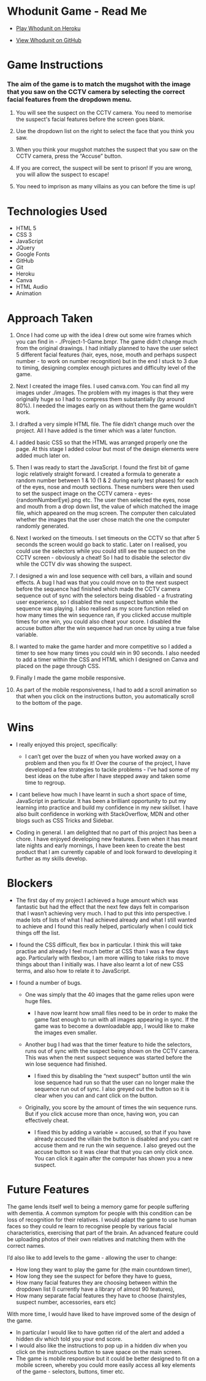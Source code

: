 # Whodunit Game - Read Me

- [Play Whodunit on Heroku](https://whodunit-charmd.herokuapp.com/)

- [View Whodunit on GitHub](https://github.com/CharlotteMD/wdi-first-project.git)

# Game Instructions

### The aim of the game is to match the mugshot with the image that you saw on the CCTV camera by selecting the correct facial features from the dropdown menu.

1. You will see the suspect on the CCTV camera. You need to memorise the suspect's facial features before the screen goes blank.

2. Use the dropdown list on the right to select the face that you think you saw.

3. When you think your mugshot matches the suspect that you saw on the CCTV camera, press the “Accuse” button.

4. If you are correct, the suspect will be sent to prison! If you are wrong, you will allow the suspect to escape!

5. You need to imprison as many villains as you can before the time is up!

# Technologies Used

- HTML 5
- CSS 3
- JavaScript
- JQuery
- Google Fonts
- GitHub
- Git
- Heroku
- Canva
- HTML Audio
- Animation 

# Approach Taken

1. Once I had come up with the idea I drew out some wire frames which you can find in - ./Project-1-Game.bmpr. The game didn’t change much from the original drawings. I had initially planned to have the user select 5 different facial features (hair, eyes, nose, mouth and perhaps suspect number - to work on number recognition) but in the end I stuck to 3 due to timing, designing complex enough pictures and difficulty level of the game.

2. Next I created the image files. I used canva.com. You can find all my images under ./images. The problem with my images is that they were originally huge so I had to compress them substantially (by around 80%). I needed the images early on as without them the game wouldn’t work.

3. I drafted a very simple HTML file. The file didn’t change much over the project. All I have added is the timer which was a later function.

4. I added basic CSS so that the HTML was arranged properly one the page.  At this stage I added colour but most of the design elements were added much later on.

5. Then I was ready to start the JavaScript.  I found the first bit of game logic relatively straight forward.  I created a formula to generate a random number between 1 & 10 (1 & 2 during early test phases) for each of the eyes, nose and mouth sections. These numbers were then used to set the suspect image on the CCTV camera - eyes-{randomNumberEye}.png etc. The user then selected the eyes, nose and mouth from a drop down list, the value of which matched the image file, which appeared on the mug screen. The computer then calculated whether the images that the user chose match the one the computer randomly generated.

6. Next I worked on the timeouts.  I set timeouts on the CCTV so that after 5 seconds the screen would go back to static.  Later on I realised, you could use the selectors while you could still see the suspect on the CCTV screen - obviously a cheat! So I had to disable the selector div while the CCTV div was showing the suspect.  

7. I designed a win and lose sequence with cell bars, a villain and sound effects.  A bug I had was that you could move on to the next suspect before the sequence had finished which made the CCTV camera sequence out of sync with the selectors being disabled - a frustrating user experience, so I disabled the next suspect button while the sequence was playing. I also realised as my score function relied on how many times the win sequence ran, if you clicked accuse multiple times for one win, you could also cheat your score.  I disabled the accuse button after the win sequence had run once by using a true false variable.

8. I wanted to make the game harder and more competitive so I added a timer to see how many times you could win in 90 seconds.  I also needed to add a timer within the CSS and HTML which I designed on Canva and placed on the page through CSS.

9. Finally I made the game mobile responsive.

10. As part of the mobile responsiveness, I had to add a scroll animation so that when you click on the instructions button, you automatically scroll to the bottom of the page.  

# Wins

- I really enjoyed this project, specifically:
  - I can’t get over the buzz of when you have worked away on a problem and then you fix it! Over the course of the project, I have developed a few strategies to tackle problems - I’ve had some of my best ideas on the tube after I have stepped away and taken some time to regroup.


- I cant believe how much I have learnt in such a short space of time, JavaScript in particular. It has been a brilliant opportunity to put my learning into practice and build my confidence in my new skillset. I have also built confidence in working with StackOverflow, MDN and other blogs such as CSS Tricks and Sidebar.

- Coding in general. I am delighted that no part of this project has been a chore. I have enjoyed developing new features.  Even when it has meant late nights and early mornings, I have been keen to create the best product that I am currently capable of and look forward to developing it further as my skills develop.

# Blockers

- The first day of my project I achieved a huge amount which was fantastic but had the effect that the next few days felt in comparison that I wasn’t achieving very much. I had to put this into perspective. I made lots of lists of what I had achieved already and what I still wanted to achieve and I found this really helped, particularly when I could tick things off the list.

- I found the CSS difficult, flex box in particular.  I think this will take practise and already I feel much better at CSS than I was a few days ago. Particularly with flexbox, I am more willing to take risks to move things about than I initially was. I have also learnt a lot of new CSS terms, and also how to relate it to JavaScript.

- I found a number of bugs.
  - One was simply that the 40 images that the game relies upon were huge files.
    - I have now learnt how small files need to be in order to make the game fast enough to run with all images appearing in sync.  If the game was to become a downloadable app, I would like to make the images even smaller.

  - Another bug I had was that the timer feature to hide the selectors, runs out of sync with the suspect being shown on the CCTV camera.  This was when the next suspect sequence was started before the win lose sequence had finished.
    - I fixed this by disabling the “next suspect” button until the win lose sequence had run so that the user can no longer make the sequence run out of sync. I also greyed out the button so it is clear when you can and cant click on the button.

  - Originally, you score by the amount of times the win sequence runs.  But if you click accuse more than once, having won, you can effectively cheat.  
    - I fixed this by adding a variable = accused, so that if you have already accused the villain the button is disabled and you cant re accuse them and re run the win sequence.  I also greyed out the accuse button so it was clear that that you can only click once.  You can click it again after the computer has shown you a new suspect.

# Future Features

The game lends itself well to being a memory game for people suffering with dementia. A common symptom for people with this condition can be loss of recognition for their relatives.  I would adapt the game to use human faces so they could re learn to recognise people by various facial characteristics, exercising that part of the brain.  An advanced feature could be uploading photos of their own relatives and matching them with the correct names.

I’d also like to add levels to the game - allowing the user to change:
- How long they want to play the game for (the main countdown timer),
- How long they see the suspect for before they have to guess,
- How many facial features they are choosing between within the dropdown list (I currently have a library of almost 90 features),
- How many separate facial features they have to choose (hairstyles, suspect number, accessories, ears etc)

With more time, I would have liked to have improved some of the design of the game.
 - In particular I would like to have gotten rid of the alert and added a hidden div which told you your end score.
 - I would also like the instructions to pop up in a hidden div when you click on the instructions button to save space on the main screen.   
 - The game is mobile responsive but it could be better designed to fit on a mobile screen, whereby you could more easily access all key elements of the game - selectors, buttons, timer etc.  
